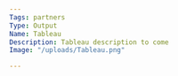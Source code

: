 ```yaml
---
Tags: partners
Type: Output
Name: Tableau
Description: Tableau description to come
Image: "/uploads/Tableau.png"

---
```

